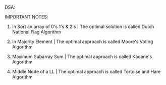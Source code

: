 DSA:

IMPORTANT NOTES:

1. In Sort an array of 0's 1's & 2's | The optimal solution is called Dutch National Flag Algorithm

2. In Majority Element | The optimal approach is called Moore's Voting Algorithm

3. Maximum Subarray Sum | The optimal approach is called Kadane's Algorithm

4. Middle Node of a LL | The optimal approach is called Tortoise and Hare Algorithm